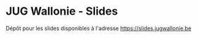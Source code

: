 # JUG Wallonie - Slides

Dépôt pour les slides disponibles à l'adresse https://slides.jugwallonie.be